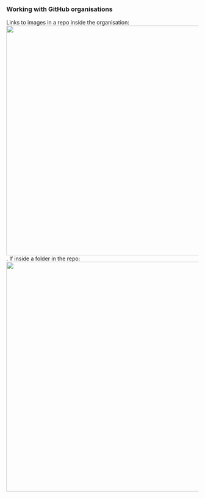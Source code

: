 ### Working with GitHub organisations

Links to images in a repo inside the organisation: <img src="/exampleAdviceGenerator.png" width="600" />. If inside a folder in the repo: <img src="/images/exampleAdviceGenerator.png" width="600" />